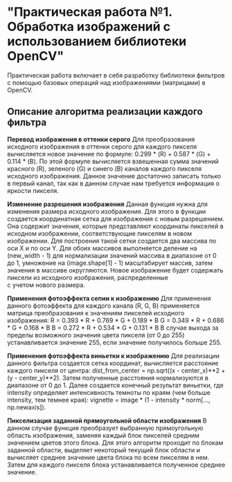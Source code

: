 # "Практическая работа №1. Обработка изображений с использованием библиотеки OpenCV"
  Практическая работа включает в себя разработку библиотеки фильтров с помощью базовых операций над изображениями (матрицами) в OpenCV.

## Описание алгоритма реализации каждого фильтра

**Перевод изображения в оттенки серого**
  Для преобразования исходного изображения в оттенки серого для каждого пикселя вычисляется новое значение по формуле: 
  0.299 * (R) + 0.587 * (G) + 0.114 * (B). По этой формуле вычисляется взвешенная сумма значений красного (R), зеленого (G) и синего (B) каналов каждого пикселя исходного изображения.
  Данное значение достаточно записать только в первый канал, так как в данном случае нам требуется информация о яркости пикселя.
  
**Изменение разрешения изображения**
  Данная функция нужна для изменения размера исходного изображения. Для этого в функции создается координатная сетка для изображения с новым разрешением. Она содержит  значения,  которые  представляют  координаты  пикселей     в  исходном  изображении,  соответствующие  пикселям  в  новом  изображении. Для построения такой сетки создается два массива по оси Х и по оси Y. Для обоих массивов выполняется деление на (new_width - 1) для нормализации    значений массива в диапазоне от 0 до 1, умножение на (image.shape[1] - 1) масштабирует массив, затем значения в массиве округляются. Новое изображение будет содержать  пиксели  из  исходного  изображения,  распределенные  
  с учетом  нового  размера.
  
**Применения фотоэффекта сепии к изображению**
  Для применения данного фотоэффекта для каждого канала (R, G, B)  применяется  матрица  преобразования  к  значениям  пикселей  исходного  изображения:
  R = 0.393 * R + 0.769 * G + 0.189 * B
  G = 0.349 * R + 0.686 * G + 0.168 * B
  B = 0.272 * R + 0.534 * G + 0.131 * B
  В случае выхода за пределы возможного значения цвета пикселя (от 0 до 255) устанавливается значение 255, если значение получилось больше 255.
  
**Применения фотоэффекта виньетки к изображению**
  Для реализации данного фильтра создается сетка координат, вычисляется расстояние каждого пикселя от центра: dist_from_center = np.sqrt((x - center_x)**2 + (y - center_y)**2). Затем полученные расстояния нормализуются в 
  диапазоне от 0 до 1. Далее создается  конечный  результат  виньетки, где intensity  определяет  интенсивность  темноты  по  краям  (чем  больше  intensity,  тем  темнее  края): 
  vignette = image * (1 - intensity * norm[..., np.newaxis]).
  
**Пикселизация заданной прямоугольной области изображения**
  В данном случае функция преобразует выбранную прямоугольную область изображения, заменяя каждый блок пикселей средним значением цветов этого блока. Для этого алгоритм проходит по блокам заданной области, выделяет некоторый 
  текущий блок области и вычисляет среднее значение цвета блока по всем пикселям в нем. Затем для каждого пикселя блока устанавливается полученное среднее значение.
